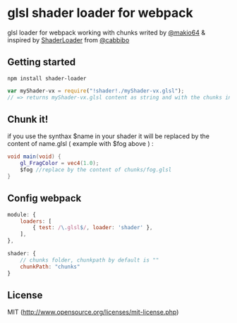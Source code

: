# glsl shader loader for webpack

glsl loader for webpack working with chunks writed by [@makio64](https://twitter.com/makio64) & inspired by [ShaderLoader](https://github.com/cabbibo/ShaderLoader) from [@cabbibo](https://twitter.com/cabbibo)

## Getting started

`npm install shader-loader`

``` javascript
var myShader-vx = require("!shader!./myShader-vx.glsl");
// => returns myShader-vx.glsl content as string and with the chunks include
```

## Chunk it!
if you use the synthax $name in your shader it will be replaced by the content of name.glsl ( example with $fog above ) :

``` glsl
void main(void) {
	gl_FragColor = vec4(1.0);
	$fog //replace by the content of chunks/fog.glsl
}
```

## Config webpack
``` javascript
module: {
	loaders: [
		{ test: /\.glsl$/, loader: 'shader' },
	],
},

shader: {
	// chunks folder, chunkpath by default is ""
	chunkPath: "chunks"
}
```

## License
MIT (http://www.opensource.org/licenses/mit-license.php)